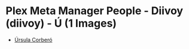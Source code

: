 # Plex Meta Manager People - Diivoy (diivoy) - Ú (1 Images)

* [Úrsula Corberó](https://raw.githubusercontent.com/meisnate12/Plex-Meta-Manager-People-diivoy/master/Ú/Images/%C3%9Arsula%20Corber%C3%B3.jpg)